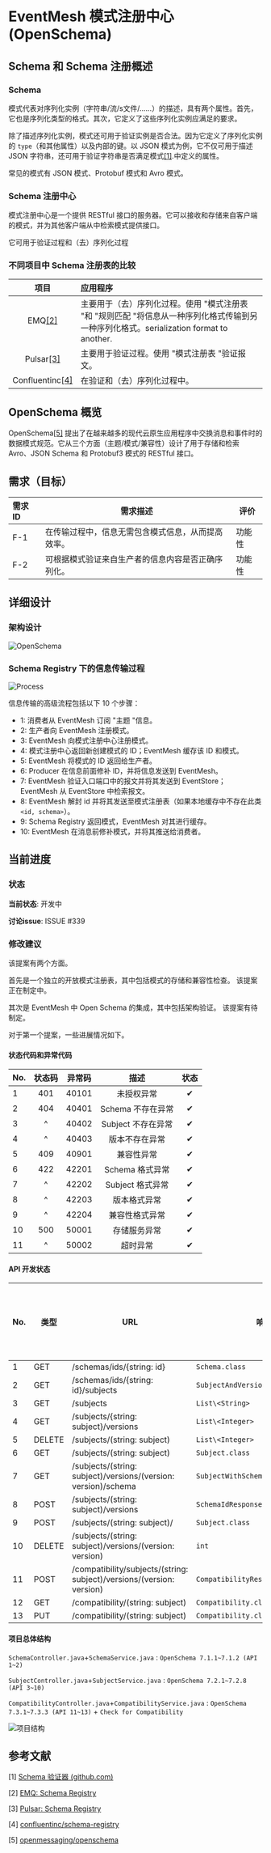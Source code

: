 # EventMesh 模式注册中心 (OpenSchema)

## Schema 和 Schema 注册概述

### Schema

模式代表对序列化实例（字符串/流/s文件/……）的描述，具有两个属性。首先，它也是序列化类型的格式。其次，它定义了这些序列化实例应满足的要求。

除了描述序列化实例，模式还可用于验证实例是否合法。因为它定义了序列化实例的 ```type```（和其他属性）以及内部的键。以 JSON 模式为例，它不仅可用于描述 JSON 字符串，还可用于验证字符串是否满足模式[[1]](#References).中定义的属性。

常见的模式有 JSON 模式、Protobuf 模式和 Avro 模式。

### Schema 注册中心

模式注册中心是一个提供 RESTful 接口的服务器。它可以接收和存储来自客户端的模式，并为其他客户端从中检索模式提供接口。

它可用于验证过程和（去）序列化过程

### 不同项目中 Schema 注册表的比较

项目 | 应用程序
:---: | :---
EMQ[[2]](#References) | 主要用于（去）序列化过程。使用 "模式注册表 "和 "规则匹配 "将信息从一种序列化格式传输到另一种序列化格式。serialization format to another.
Pulsar[[3]](#References) | 主要用于验证过程。使用 "模式注册表 "验证报文。
Confluentinc[[4]](#References) | 在验证和（去）序列化过程中。

## OpenSchema 概览

OpenSchema[[5]](#References) 提出了在越来越多的现代云原生应用程序中交换消息和事件时的数据模式规范。它从三个方面（主题/模式/兼容性）设计了用于存储和检索 Avro、JSON Schema 和 Protobuf3 模式的 RESTful 接口。


## 需求（目标）

| 需求 ID | 需求描述                                 | 评价      |
| :------------- | ------------------------------------------------------------ | ------------- |
| F-1            | 在传输过程中，信息无需包含模式信息，从而提高效率。| 功能性 |
| F-2            | 可根据模式验证来自生产者的信息内容是否正确序列化。 | 功能性 |

## 详细设计

### 架构设计

![OpenSchema](/images/design-document/schema-registry-architecture.png)

### Schema Registry 下的信息传输过程

![Process](/images/design-document/schema-registry-process.jpg)

信息传输的高级流程包括以下 10 个步骤：

- 1: 消费者从 EventMesh 订阅 "主题 "信息。
- 2: 生产者向 EventMesh 注册模式。
- 3: EventMesh 向模式注册中心注册模式。
- 4: 模式注册中心返回新创建模式的 ID；EventMesh 缓存该 ID 和模式。
- 5: EventMesh 将模式的 ID 返回给生产者。
- 6: Producer 在信息前面修补 ID，并将信息发送到 EventMesh。
- 7: EventMesh 验证入口端口中的报文并将其发送到 EventStore；EventMesh 从 EventStore 中检索报文。
- 8: EventMesh 解封 id 并将其发送至模式注册表（如果本地缓存中不存在此类`<id, schema>`）。
- 9: Schema Registry 返回模式，EventMesh 对其进行缓存。
- 10: EventMesh 在消息前修补模式，并将其推送给消费者。

## 当前进度

### 状态

**当前状态**: 开发中

**讨论issue**: ISSUE #339

### 修改建议

该提案有两个方面。

首先是一个独立的开放模式注册表，其中包括模式的存储和兼容性检查。
该提案正在制定中。

其次是 EventMesh 中 Open Schema 的集成，其中包括架构验证。 该提案有待制定。

对于第一个提案，一些进展情况如下。

#### 状态代码和异常代码

No. | 状态码 | 异常码 | 描述 | 状态
--- | :---: | :---: | :---: | :---:
1 | 401 | 40101 | 未授权异常 | ✔
2 | 404 | 40401 | Schema 不存在异常 | ✔
3 | ^ | 40402 | Subject 不存在异常 | ✔
4 | ^ | 40403 | 版本不存在异常 | ✔
5 | 409 | 40901 | 兼容性异常 | ✔
6 | 422 | 42201 | Schema 格式异常 | ✔
7 | ^ | 42202 | Subject 格式异常 | ✔
8 | ^ | 42203 | 版本格式异常 | ✔
9 | ^ | 42204 | 兼容性格式异常 | ✔
10 | 500 | 50001 | 存储服务异常 | ✔
11 | ^ | 50002 | 超时异常 | ✔

#### API 开发状态

No. | 类型 | URL | 响应 | 异常 | 代码是否完成 | 测试是否完成
--- | --- | --- | --- | --- | --- | ---
1 | GET | /schemas/ids/{string: id} | `Schema.class` | 40101\40401\50001 | ✔ | ❌
2 | GET | /schemas/ids/{string: id}/subjects | `SubjectAndVersion.class` | 40101\40401\50001 | ✔ | ❌
3 | GET | /subjects | `List\<String>` | 40101\50001 | ✔ | ❌
4 | GET | /subjects/{string: subject}/versions | `List\<Integer>` | 40101\40402\50001 | ✔ | ❌
5 | DELETE | /subjects/(string: subject) | `List\<Integer>` | 40101\40402\50001 | ✔ | ❌
6 | GET | /subjects/(string: subject) | `Subject.class` | 40101\40402\50001 | ✔ | ❌
7 | GET | /subjects/(string: subject)/versions/(version: version)/schema | `SubjectWithSchema.class` | 40101\40402\40403\50001 | ✔ | ❌
8 | POST | /subjects/(string: subject)/versions | `SchemaIdResponse.class` | 40101\40901\42201\50001\50002 | - | ❌
9 | POST | /subjects/(string: subject)/ | `Subject.class` | 40101\40901\42202\50001\50002 | ✔ | ❌
10 | DELETE | /subjects/(string: subject)/versions/(version: version) | `int` | 40101\40402\40403\40901\50001| - | ❌
11 | POST | /compatibility/subjects/(string: subject)/versions/(version: version) | `CompatibilityResultResponse.class` | 40101\40402\40403\42201\42203\50001| - | ❌
12 | GET | /compatibility/(string: subject) | `Compatibility.class` | 40101\40402\50001 | ✔ | ❌
13 | PUT | /compatibility/(string: subject) | `Compatibility.class` |  40101\40402\40901\42204\50001 | - | ❌

#### 项目总体结构

```SchemaController.java```+```SchemaService.java``` : ```OpenSchema 7.1.1~7.1.2 (API 1~2)```

```SubjectController.java```+```SubjectService.java``` : ```OpenSchema 7.2.1~7.2.8 (API 3~10)```

```CompatibilityController.java```+```CompatibilityService.java``` : ```OpenSchema 7.3.1~7.3.3 (API 11~13)``` + ```Check for Compatibility```

![项目结构](/images/design-document/schema-registry-project-structure.png)

## 参考文献

[1] [Schema 验证器 (github.com)](https://github.com/search?q=schema+validator)

[2] [EMQ: Schema Registry](https://www.jianshu.com/p/33e0655c642b)

[3] [Pulsar: Schema Registry](https://mp.weixin.qq.com/s/PaB66-Si00cX80py5ig5Mw)

[4] [confluentinc/schema-registry](https://github.com/confluentinc/schema-registry)

[5] [openmessaging/openschema](https://github.com/openmessaging/openschema)
